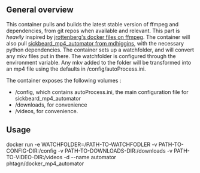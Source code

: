 ## General overview
This container pulls and builds the latest stable version of ffmpeg and dependencies, from git repos when available and relevant. This part is *heavily* inspired by [jrottenberg's docker files on ffmpeg](https://github.com/jrottenberg/ffmpeg).
The container will also pull [sickbeard_mp4_automator from mdhiggins](https://github.com/mdhiggins/sickbeard_mp4_automator), with the necessary python dependencies.
The container sets up a watchfolder, and will convert any mkv files put in there. The watchfolder is configured through the environment variable.
Any mkv added to the folder will be transformed into an mp4 file using the defaults in /config/autoProcess.ini.


The container exposes the following volumes :
* /config, which contains autoProcess.ini, the main configuration file for sickbeard_mp4_automator
* /downloads, for convenience
* /videos, for convenience.

## Usage

docker run -e WATCHFOLDER=/PATH-TO-WATCHFODLER -v PATH-TO-CONFIG-DIR:/config -v PATH-TO-DOWNLOADS-DIR:/downloads -v PATH-TO-VIDEO-DIR:/videos -d --name automator phtagn/docker_mp4_automator 